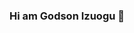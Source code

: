 ### Hi am Godson Izuogu 👋

<!--
**Godson199/godson199** is a ✨ _special_ ✨ repository because its `README.md` (this file) appears on your GitHub profile.

Here are some ideas to get you started:

- 🔭 I’m currently working on Pepper Disease Classification
- 🌱 I’m currently learning Deep Learning with TensorFlow
- 👯 I’m looking to collaborate on ...
- 🤔 I’m looking for help with Data Scientist job/internship role
- 💬 Ask me about Data science and Machine Learning
- 📫 How to reach me: ...
- 😄 Pronouns: He/His
- ⚡ Fun fact: ...
-->
